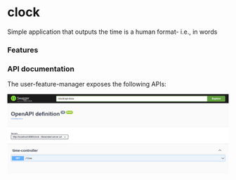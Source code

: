 # clock
Simple application that outputs the time is a human format- i.e., in words

### Features

### API documentation
The user-feature-manager exposes the following APIs:

![](images/api.png?raw=true "Title")